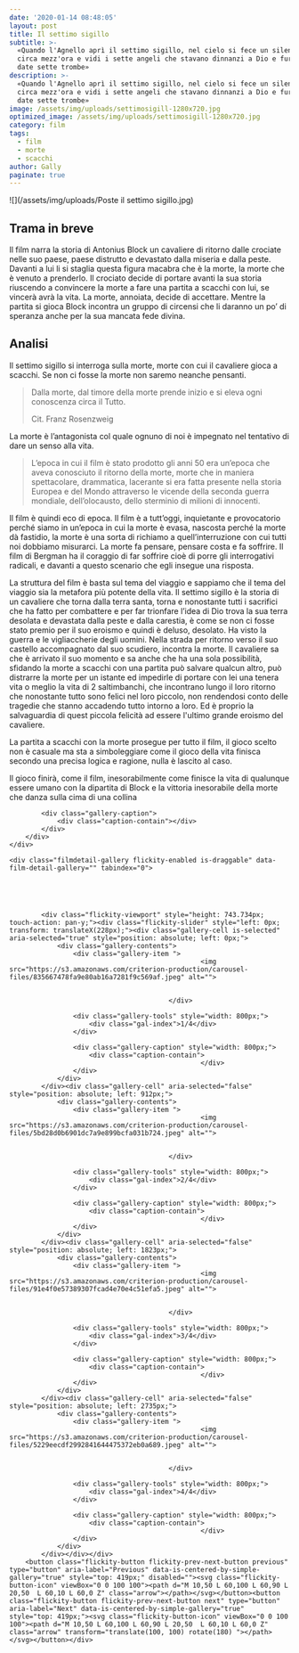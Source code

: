 ```yaml
---
date: '2020-01-14 08:48:05'
layout: post
title: Il settimo sigillo
subtitle: >-
  «Quando l'Agnello aprì il settimo sigillo, nel cielo si fece un silenzio di
  circa mezz'ora e vidi i sette angeli che stavano dinnanzi a Dio e furono loro
  date sette trombe»
description: >-
  «Quando l'Agnello aprì il settimo sigillo, nel cielo si fece un silenzio di
  circa mezz'ora e vidi i sette angeli che stavano dinnanzi a Dio e furono loro
  date sette trombe»
image: /assets/img/uploads/settimosigill-1280x720.jpg
optimized_image: /assets/img/uploads/settimosigill-1280x720.jpg
category: film
tags:
  - film
  - morte
  - scacchi
author: Gally
paginate: true
---
```

![](/assets/img/uploads/Poste il settimo sigillo.jpg)

## Trama in breve

Il film narra la storia di Antonius Block un cavaliere di ritorno dalle crociate nelle suo paese, paese distrutto e devastato dalla miseria e dalla peste. Davanti a lui li si staglia questa figura macabra che è la morte, la morte che è venuto a prenderlo. Il crociato decide di portare avanti la sua storia riuscendo a convincere la morte a fare una partita  a scacchi con lui, se vincerà avrà la vita. La morte, annoiata, decide di accettare. Mentre la partita si gioca Block incontra un gruppo di circensi che li daranno un po’ di speranza anche per la sua mancata fede divina.

## Analisi

Il settimo sigillo si interroga sulla morte, morte con cui il cavaliere gioca a scacchi. Se non ci fosse la morte non saremo neanche pensanti.

> Dalla morte, dal timore della morte prende inizio e si eleva ogni conoscenza circa il Tutto.
>
> Cit. Franz Rosenzweig

La morte è l’antagonista col quale ognuno di noi è impegnato nel tentativo di dare un senso alla vita.

> L’epoca in cui il film è stato prodotto gli anni 50 era un’epoca che aveva conosciuto il ritorno della morte, morte che in maniera spettacolare, drammatica, lacerante si era fatta presente nella storia Europea e del Mondo attraverso le vicende della seconda guerra mondiale, dell’olocausto, dello sterminio di milioni di innocenti.

Il film è quindi eco di epoca. Il film è a tutt’oggi, inquietante e provocatorio perché siamo in un’epoca in cui la morte è evasa, nascosta perché la morte dà fastidio, la morte è una sorta di richiamo a quell’interruzione con cui tutti noi dobbiamo misurarci. La morte fa pensare, pensare costa e fa soffrire. Il film di Bergman ha il coraggio di far soffrire cioè di porre gli interrogativi radicali, e davanti a questo scenario che egli insegue una risposta.

La struttura del film è basta sul tema del viaggio e sappiamo che il tema del viaggio sia la metafora più potente della vita. Il settimo sigillo è la storia di un cavaliere che torna dalla terra santa, torna e nonostante tutti i sacrifici che ha fatto per combattere e per far trionfare l’idea di Dio trova la sua terra desolata e devastata dalla peste e dalla carestia, è come se non ci fosse stato premio per il suo eroismo e quindi è deluso, desolato. Ha visto la guerra e le vigliaccherie degli uomini. Nella strada per ritorno verso il suo castello accompagnato dal suo scudiero, incontra la morte. Il cavaliere sa che è arrivato il suo momento e sa anche che ha una sola possibilità, sfidando la morte a scacchi con una partita può salvare qualcun altro, può distrarre la morte per un istante ed impedirle di portare con lei una tenera vita o meglio la vita di 2 saltimbanchi, che incontrano lungo il loro ritorno che nonostante tutto sono felici nel loro piccolo, non rendendosi conto delle tragedie che stanno accadendo tutto intorno a loro. Ed è proprio la salvaguardia di quest piccola felicità ad essere l'ultimo grande eroismo del cavaliere.

La partita a scacchi con la morte prosegue per tutto il film, il gioco scelto non è casuale ma sta a simboleggiare come il gioco della vita finisca secondo una precisa logica e ragione, nulla è lascito al caso.

Il gioco finirà, come il film, inesorabilmente come finisce la vita di qualunque essere umano con la dipartita di Block e la vittoria inesorabile della morte che danza sulla cima di una collina








<html>
<div class="film-gallery">
	<div class="mobile-caption-container">
		<div class="mobile-caption">

			<div class="gallery-caption">
				<div class="caption-contain"></div>
			</div>			
		</div>
	</div>

	<div class="filmdetail-gallery flickity-enabled is-draggable" data-film-detail-gallery="" tabindex="0">		
		
					
					
					
					
			<div class="flickity-viewport" style="height: 743.734px; touch-action: pan-y;"><div class="flickity-slider" style="left: 0px; transform: translateX(228px);"><div class="gallery-cell is-selected" aria-selected="true" style="position: absolute; left: 0px;">			
				<div class="gallery-contents">
					<div class="gallery-item ">	
													<img src="https://s3.amazonaws.com/criterion-production/carousel-files/835667478fa9e80ab16a7281f9c569af.jpeg" alt="">
						
						
											</div>

					<div class="gallery-tools" style="width: 800px;">
						<div class="gal-index">1/4</div>
					</div>

					<div class="gallery-caption" style="width: 800px;">
						<div class="caption-contain">
													</div>
					</div>
				</div>
			</div><div class="gallery-cell" aria-selected="false" style="position: absolute; left: 912px;">			
				<div class="gallery-contents">
					<div class="gallery-item ">	
													<img src="https://s3.amazonaws.com/criterion-production/carousel-files/5bd28d0b6901dc7a9e899bcfa031b724.jpeg" alt="">
						
						
											</div>

					<div class="gallery-tools" style="width: 800px;">
						<div class="gal-index">2/4</div>
					</div>

					<div class="gallery-caption" style="width: 800px;">
						<div class="caption-contain">
													</div>
					</div>
				</div>
			</div><div class="gallery-cell" aria-selected="false" style="position: absolute; left: 1823px;">			
				<div class="gallery-contents">
					<div class="gallery-item ">	
													<img src="https://s3.amazonaws.com/criterion-production/carousel-files/91e4f0e57389307fcad4e70e4c51efa5.jpeg" alt="">
						
						
											</div>

					<div class="gallery-tools" style="width: 800px;">
						<div class="gal-index">3/4</div>
					</div>

					<div class="gallery-caption" style="width: 800px;">
						<div class="caption-contain">
													</div>
					</div>
				</div>
			</div><div class="gallery-cell" aria-selected="false" style="position: absolute; left: 2735px;">			
				<div class="gallery-contents">
					<div class="gallery-item ">	
													<img src="https://s3.amazonaws.com/criterion-production/carousel-files/5229eecdf2992841644475372eb0a689.jpeg" alt="">
						
						
											</div>

					<div class="gallery-tools" style="width: 800px;">
						<div class="gal-index">4/4</div>
					</div>

					<div class="gallery-caption" style="width: 800px;">
						<div class="caption-contain">
													</div>
					</div>
				</div>
			</div></div></div>
        <button class="flickity-button flickity-prev-next-button previous" type="button" aria-label="Previous" data-is-centered-by-simple-gallery="true" style="top: 419px;" disabled=""><svg class="flickity-button-icon" viewBox="0 0 100 100"><path d="M 10,50 L 60,100 L 60,90 L 20,50  L 60,10 L 60,0 Z" class="arrow"></path></svg></button><button class="flickity-button flickity-prev-next-button next" type="button" aria-label="Next" data-is-centered-by-simple-gallery="true" style="top: 419px;"><svg class="flickity-button-icon" viewBox="0 0 100 100"><path d="M 10,50 L 60,100 L 60,90 L 20,50  L 60,10 L 60,0 Z" class="arrow" transform="translate(100, 100) rotate(180) "></path></svg></button></div>
</div>

</html>

